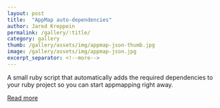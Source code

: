 ```yaml
---
layout: post
title:  "AppMap auto-dependencies"
author: Jared Kreppein
permalink: /gallery/:title/
category: gallery
thumb: /gallery/assets/img/appmap-json-thumb.jpg
image: /gallery/assets/img/appmap-json.jpg
excerpt_separator: <!--more-->
---
```

A small ruby script that automatically adds the required dependencies to your ruby project so you can start appmapping right away.
<!--more-->

[Read more](https://github.com/jaredKreppein/appmap_auto_dependencies)